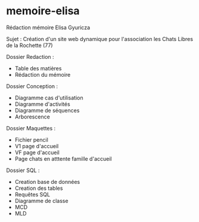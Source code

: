 # memoire-elisa

Rédaction mémoire Elisa Gyuricza 

Sujet : Création d'un site web dynamique pour l'association les Chats Libres de la Rochette (77)

Dossier Redaction : 
- Table des matières 
- Rédaction du mémoire

Dossier Conception :
- Diagramme cas d'utilisation
- Diagramme d'activités
- Diagramme de séquences 
- Arborescence

Dossier Maquettes :
- Fichier pencil
- V1 page d'accueil 
- VF page d'accueil 
- Page chats en atttente famille d'accueil


Dossier SQL : 
- Creation base de données
- Creation des tables 
- Requêtes SQL 
- Diagramme de classe
- MCD
- MLD
